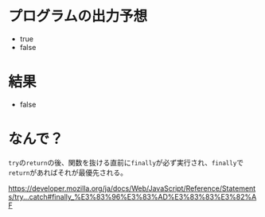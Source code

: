 # プログラムの出力予想

- true
- false

# 結果

- false

# なんで？

`try`の`return`の後、関数を抜ける直前に`finally`が必ず実行され、`finally`で`return`があればそれが最優先される。

https://developer.mozilla.org/ja/docs/Web/JavaScript/Reference/Statements/try...catch#finally_%E3%83%96%E3%83%AD%E3%83%83%E3%82%AF
